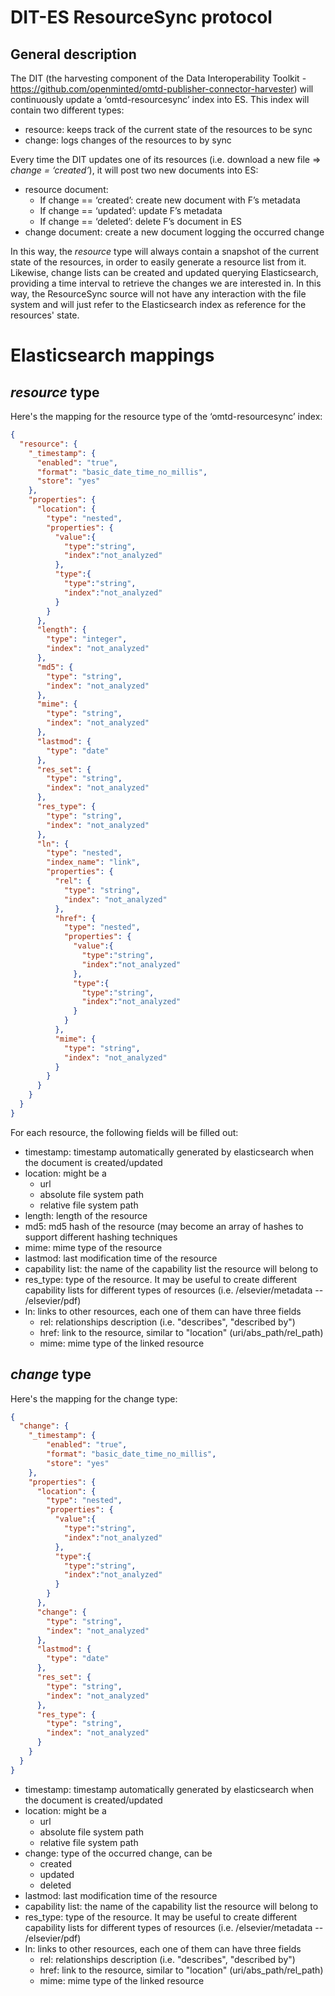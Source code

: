 DIT-ES ResourceSync protocol
============================

## General description

The DIT (the harvesting component of the Data Interoperability Toolkit - https://github.com/openminted/omtd-publisher-connector-harvester) will continuously update a ‘omtd-resourcesync’ index into ES. This index will contain two different types:

- resource: keeps track of the current state of the resources to be sync
- change: logs changes of the resources to by sync

Every time the DIT updates one of its resources (i.e. download a new file => *change = ‘created’*), it will post two
new documents into ES:

- resource document:
    - If change == ‘created’: create new document with F’s metadata
    - If change == ‘updated’: update F’s metadata
    - If change == ‘deleted’: delete F’s document in ES
- change document: create a new document logging the occurred change

In this way, the *resource* type will always contain a snapshot of the current state of the resources, in order to easily
generate a resource list from it. Likewise, change lists can be created and updated querying Elasticsearch, providing
a time interval to retrieve the changes we are interested in. In this way, the ResourceSync source will not have any
interaction with the file system and will just refer to the Elasticsearch index as reference for the resources' state.

# Elasticsearch mappings
## *resource* type

Here's the mapping for the resource type of the ‘omtd-resourcesync’ index:

```json
{
  "resource": {
    "_timestamp": {
      "enabled": "true",
      "format": "basic_date_time_no_millis",
      "store": "yes"
    },
    "properties": {
      "location": {
        "type": "nested",
        "properties": {
          "value":{
            "type":"string",
            "index":"not_analyzed"
          },
          "type":{
            "type":"string",
            "index":"not_analyzed"
          }
        }
      },
      "length": {
        "type": "integer",
        "index": "not_analyzed"
      },
      "md5": {
        "type": "string",
        "index": "not_analyzed"
      },
      "mime": {
        "type": "string",
        "index": "not_analyzed"
      },
      "lastmod": {
        "type": "date"
      },
      "res_set": {
        "type": "string",
        "index": "not_analyzed"
      },
      "res_type": {
        "type": "string",
        "index": "not_analyzed"
      },
      "ln": {
        "type": "nested",
        "index_name": "link",
        "properties": {
          "rel": {
            "type": "string",
            "index": "not_analyzed"
          },
          "href": {
            "type": "nested",
            "properties": {
              "value":{
                "type":"string",
                "index":"not_analyzed"
              },
              "type":{
                "type":"string",
                "index":"not_analyzed"
              }
            }
          },
          "mime": {
            "type": "string",
            "index": "not_analyzed"
          }
        }
      }
    }
  }
}
```

For each resource, the following fields will be filled out:

- timestamp: timestamp automatically generated by elasticsearch when the document is created/updated
- location: might be a
    - url
    - absolute file system path
    - relative file system path
- length: length of the resource
- md5: md5 hash of the resource (may become an array of hashes to support different hashing techniques
- mime: mime type of the resource
- lastmod: last modification time of the resource
- capability list: the name of the capability list the resource will belong to
- res_type: type of the resource. It may be useful to create different capability lists for different types of resources
(i.e. /elsevier/metadata -- /elsevier/pdf)
- ln: links to other resources, each one of them can have three fields
    - rel: relationships description (i.e. "describes", "described by")
    - href: link to the resource, similar to "location" (uri/abs_path/rel_path)
    - mime: mime type of the linked resource

## *change* type

Here's the mapping for the change type:
```json
{
  "change": {
    "_timestamp": {
        "enabled": "true",
        "format": "basic_date_time_no_millis",
        "store": "yes"
    },
    "properties": {
      "location": {
        "type": "nested",
        "properties": {
          "value":{
            "type":"string",
            "index":"not_analyzed"
          },
          "type":{
            "type":"string",
            "index":"not_analyzed"
          }
        }
      },
      "change": {
        "type": "string",
        "index": "not_analyzed"
      },
      "lastmod": {
        "type": "date"
      },
      "res_set": {
        "type": "string",
        "index": "not_analyzed"
      },
      "res_type": {
        "type": "string",
        "index": "not_analyzed"
      }
    }
  }
}
```

- timestamp: timestamp automatically generated by elasticsearch when the document is created/updated
- location: might be a
    - url
    - absolute file system path
    - relative file system path
- change: type of the occurred change, can be
    - created
    - updated
    - deleted
- lastmod: last modification time of the resource
- capability list: the name of the capability list the resource will belong to
- res_type: type of the resource. It may be useful to create different capability lists for different types of resources (i.e. /elsevier/metadata -- /elsevier/pdf)
- ln: links to other resources, each one of them can have three fields
    - rel: relationships description (i.e. "describes", "described by")
    - href: link to the resource, similar to "location" (uri/abs_path/rel_path)
    - mime: mime type of the linked resource
